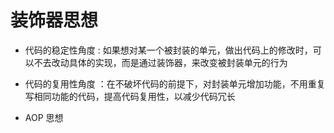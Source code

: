 # 装饰器思想

- 代码的稳定性角度 : 如果想对某一个被封装的单元，做出代码上的修改时，可以不去改动具体的实现，而是通过装饰器，来改变被封装单元的行为

- 代码的复用性角度 ：在不破坏代码的前提下，对封装单元增加功能，不用重复写相同功能的代码，提高代码复用性，以减少代码冗长

- AOP 思想